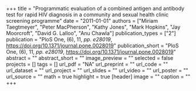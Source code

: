+++
title = "Programmatic evaluation of a combined antigen and antibody test for rapid HIV diagnosis in a community and sexual health clinic screening programme"
date = "2011-01-01"
authors = ["Miriam Taegtmeyer", "Peter MacPherson", "Kathy Jones", "Mark Hopkins", "Jay Moorcroft", "David G. Lalloo", "Anu Chawla"]
publication_types = ["2"]
publication = "PloS One, (6), 11, _pp. e28019_, https://doi.org/10.1371/journal.pone.0028019"
publication_short = "PloS One, (6), 11, _pp. e28019_, https://doi.org/10.1371/journal.pone.0028019"
abstract = ""
abstract_short = ""
image_preview = ""
selected = false
projects = []
tags = []
url_pdf = "NA"
url_preprint = ""
url_code = ""
url_dataset = ""
url_project = ""
url_slides = ""
url_video = ""
url_poster = ""
url_source = ""
math = true
highlight = true
[header]
image = ""
caption = ""
+++
